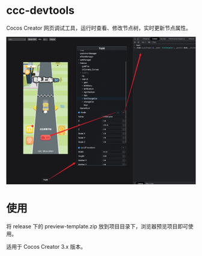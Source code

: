 # ccc-devtools
Cocos Creator 网页调试工具，运行时查看、修改节点树，实时更新节点属性。

![](screenshots/preview.png)

# 使用

将 release 下的 preview-template.zip 放到项目目录下，浏览器预览项目即可使用。

适用于 Cocos Creator 3.x 版本。